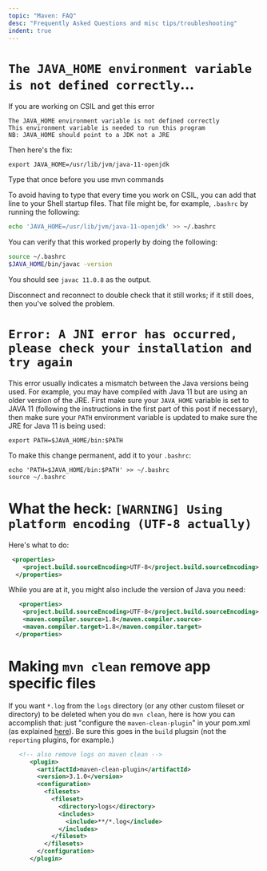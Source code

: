 ```yaml
---
topic: "Maven: FAQ"
desc: "Frequently Asked Questions and misc tips/troubleshooting"
indent: true
---
```



# `The JAVA_HOME environment variable is not defined correctly`...

If you are working on CSIL and get this error
```
The JAVA_HOME environment variable is not defined correctly
This environment variable is needed to run this program
NB: JAVA_HOME should point to a JDK not a JRE
```
Then here's the fix:

```
export JAVA_HOME=/usr/lib/jvm/java-11-openjdk
```

Type that once before you use mvn commands

To avoid having to type that every time you work on CSIL, you can add that line to your Shell startup files.   That file might be, for example, `.bashrc` by running the following:

```bash
echo 'JAVA_HOME=/usr/lib/jvm/java-11-openjdk' >> ~/.bashrc
```

You can verify that this worked properly by doing the following:

```bash
source ~/.bashrc
$JAVA_HOME/bin/javac -version
```

You should see `javac 11.0.8` as the output. 

Disconnect and reconnect to double check that it still works; if it still does, then you've solved the problem.

# `Error: A JNI error has occurred, please check your installation and try again`

This error usually indicates a mismatch between the Java versions being used. For example, you may have compiled with Java 11 but are using an older version of the JRE. First make sure your `JAVA_HOME` variable is set to JAVA 11 (following the instructions in the first part of this post if necessary), then make sure your `PATH` environment variable is updated to make sure the JRE for Java 11 is being used: 

```
export PATH=$JAVA_HOME/bin:$PATH
```
To make this change permanent, add it to your `.bashrc`:
```
echo 'PATH=$JAVA_HOME/bin:$PATH' >> ~/.bashrc
source ~/.bashrc
```

# What the heck: `[WARNING] Using platform encoding (UTF-8 actually)`

Here's what to do:

```xml
 <properties>
    <project.build.sourceEncoding>UTF-8</project.build.sourceEncoding>
  </properties>
```

While you are at it, you might also include the version of Java you need:

```xml
   <properties>
    <project.build.sourceEncoding>UTF-8</project.build.sourceEncoding>
    <maven.compiler.source>1.8</maven.compiler.source>
    <maven.compiler.target>1.8</maven.compiler.target>
  </properties>
```

# Making `mvn clean` remove app specific files


If you want `*.log` from the `logs` directory (or any other custom fileset or directory) to be deleted when you do `mvn clean`, here is how you can accomplish that: just "configure the `maven-clean-plugin`" in your pom.xml (as explained [here](https://maven.apache.org/plugins/maven-clean-plugin/examples/delete_additional_files.html)).  Be sure this goes in the `build` plugsin (not the `reporting` plugins, for example.)

```xml
   <!-- also remove logs on maven clean -->
      <plugin>
        <artifactId>maven-clean-plugin</artifactId>
        <version>3.1.0</version>
        <configuration>
          <filesets>
            <fileset>
              <directory>logs</directory>
              <includes>
                <include>**/*.log</include>
              </includes>
            </fileset>
          </filesets>
        </configuration>
      </plugin>
```
